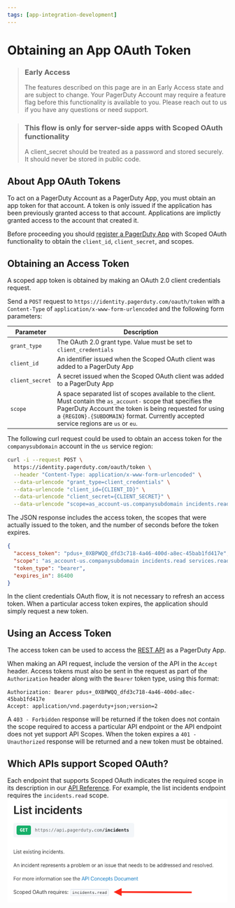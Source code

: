```yaml
---
tags: [app-integration-development]
---
```


# Obtaining an App OAuth Token

<!-- theme: warning -->
> ### Early Access
>
> The features described on this page are in an Early Access state and are subject to change. Your PagerDuty Account may
> require a feature flag before this functionality is available to you. Please reach out to us if you have any questions or
> need support.

<!-- theme:warning -->
> ### This flow is only for server-side apps with Scoped OAuth functionality
> A client_secret should be treated as a password and stored securely. It should never be stored in public code.

## About App OAuth Tokens

To act on a PagerDuty Account as a PagerDuty App, you must obtain an app token for that account. A token is only issued if the application has been previously granted access to that account. Applications are implictly granted access to the account that created it.

Before proceeding you should [register a PagerDuty App](03-Register-an-App.md) with Scoped OAuth functionality to obtain the `client_id`, `client_secret`, and scopes.

## Obtaining an Access Token

A scoped app token is obtained by making an OAuth 2.0 client credentials request.

Send a `POST` request to `https://identity.pagerduty.com/oauth/token` with a `Content-Type` of `application/x-www-form-urlencoded` and the following form parameters:

|Parameter|Description|
|-|-|
|`grant_type`|The OAuth 2.0 grant type. Value must be set to `client_credentials`|
|`client_id`|An identifier issued when the Scoped OAuth client was added to a PagerDuty App|
|`client_secret`|A secret issued when the Scoped OAuth client was added to a PagerDuty App|
|`scope`|A space separated list of scopes available to the client. Must contain the `as_account-` scope that specifies the PagerDuty Account the token is being requested for using a `{REGION}.{SUBDOMAIN}` format. Currently accepted service regions are `us` or `eu`.|

The following curl request could be used to obtain an access token for the `companysubdomain` account in the `us` service region:
```bash
curl -i --request POST \
  https://identity.pagerduty.com/oauth/token \
  --header "Content-Type: application/x-www-form-urlencoded" \
  --data-urlencode "grant_type=client_credentials" \
  --data-urlencode "client_id={CLIENT_ID}" \
  --data-urlencode "client_secret={CLIENT_SECRET}" \
  --data-urlencode "scope=as_account-us.companysubdomain incidents.read services.read"
```

The JSON response includes the access token, the scopes that were actually issued to the token, and the number of seconds before the token expires.

```json
{
  "access_token": "pdus+_0XBPWQQ_dfd3c718-4a46-400d-a8ec-45bab1fd417e",
  "scope": "as_account-us.companysubdomain incidents.read services.read",
  "token_type": "bearer",
  "expires_in": 86400
}
```

In the client credentials OAuth flow, it is not necessary to refresh an access token. When a particular access token expires, the application should simply request a new token.

## Using an Access Token

The access token can be used to access the [REST API](https://developer.pagerduty.com/api-reference/) as a PagerDuty App.

When making an API request, include the version of the API in the `Accept` header. Access tokens must also be sent in the request as part of the `Authorization` header along with the `Bearer` token type, using this format:

```http
Authorization: Bearer pdus+_0XBPWQQ_dfd3c718-4a46-400d-a8ec-45bab1fd417e
Accept: application/vnd.pagerduty+json;version=2
```

A `403 - Forbidden` response will be returned if the token does not contain the scope required to access a particular API endpoint
or the API endpoint does not yet support API Scopes. When the token expires a `401 - Unauthorized` response will be returned
and a new token must be obtained.

## Which APIs support Scoped OAuth?

Each endpoint that supports Scoped OAuth indicates the required scope in its description in our [API Reference](https://developer.pagerduty.com/api-reference/). For example, the list incidents endpoint requires the `incidents.read` scope.
![List incidents required scope](../../assets/images/list-incidents-required-scope.png)
